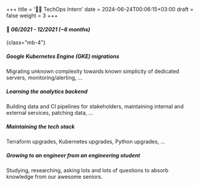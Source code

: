 +++
title = '🧑‍💻 TechOps Intern'
date = 2024-06-24T00:06:15+03:00
draft = false
weight = 3
+++

#### 📅 *06/2021 - 12/2021 (~6 months)*
{class="mb-4"}

##### Google Kubernetes Engine (GKE) migrations

Migrating unknown complexity towards known simplicity of dedicated servers, monitoring/alerting, ...

##### Learning the analytics backend

Building data and CI pipelines for stakeholders, maintaining internal and external services, patching data, ...

##### Maintaining the tech stack

Terraform upgrades, Kubernetes upgrades, Python upgrades, ...

##### Growing to an engineer from an engineering student

Studying, researching, asking lots and lots of questions to absorb knowledge from our awesome seniors.

